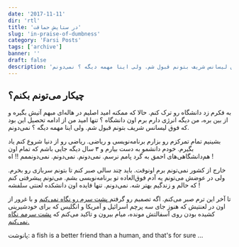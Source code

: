```yaml
---
date: '2017-11-11'
dir: 'rtl'
title: 'در ستایش حماقت'
slug: 'in-praise-of-dumbness'
category: 'Farsi Posts'
tags: ['archive']
banner: ''
draft: false
description: 'به فکرم زد دانشگاه رو ترک کنم. حالا که ممکنه امید اصلیم در هاله‌ای مبهم آتیش بگیره و از بین بره، من دیگه انرژی دارم برم اون دانشگاه ؟ تنها امید من از ادامه تحصیل این بود که فوق لیسانس شریف بتونم قبول شم. ولی اینا مهمه دیگه ؟ نمی‌دونم.'
---
```


## چیکار می‌تونم بکنم؟

به فکرم زد دانشگاه رو ترک کنم. حالا که ممکنه امید اصلیم در هاله‌ای مبهم آتیش بگیره و از بین بره، من دیگه انرژی دارم برم اون دانشگاه ؟ تنها امید من از ادامه تحصیل این بود که فوق لیسانس شریف بتونم قبول شم. ولی اینا مهمه دیگه ؟ نمی‌دونم.

بشینیم تمام تمرکزم رو بزارم برنامه‌نویسی و ریاضی. ریاضی رو از دنیا شروع کنم یاد بگیرم. خودم دانشمو به دست بیارم و ۳ سال دیگه جایی باشم که تمام اون هم‌دانشگاهی‌های احمق به گرد پامم نرسم. نمی‌دونم. نمی‌دونم. نمی‌دونممم !! اه !

خارج از کشور نمی‌تونم برم اونوقت. باید چند سالی صبر کنم تا بتونم سربازی رو بخرم. ولی در عوضش می‌تونم یه آدم فوق‌العاده‌ تو برنامه‌نویسی بشم. می‌تونم پیشرفتی کنم که حالم و زندگیم بهتر شه. نمی‌دونم. تنها فایده اون دانشکده لعنتی سلفشه !

تا آخر این ترم صبر می‌کنم. اگه تصمیم رو گرفتم[ پشت سرم رو نگاه نمی‌کنم](http://www.youtube.com/watch?v=Sqz5dbs5zmo) و با غرور از اون در لعنتیش که هنوز جای سه پرچم اسرائیل و آمریکا و انگلیس که برای خودشیرینی کشیده بودن روی آسفالتش مونده، میام بیرون و تاکید می‌کنم که [پشت سرمم نگاه نمی‌کنم.](http://www.youtube.com/watch?v=Sqz5dbs5zmo)

پانوشت: a fish is a better friend than a human, and that's for sure ...
